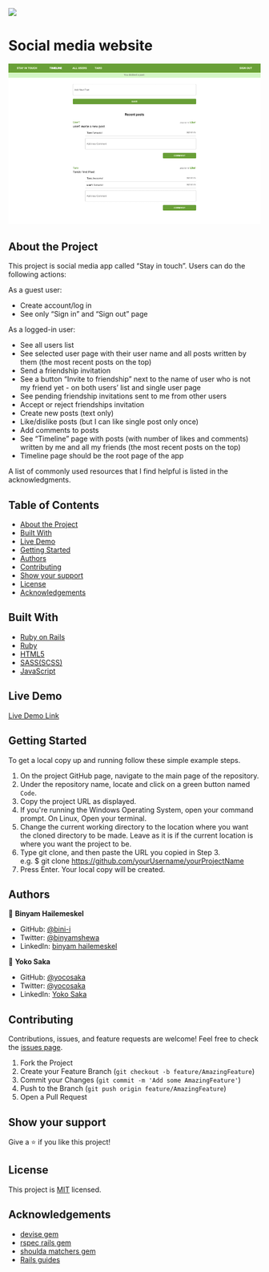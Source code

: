 ![](https://img.shields.io/badge/Microverse-blueviolet)

# Social media website
![Screenshot](./screenshot.png)

## About the Project

This project is social media app called “Stay in touch”.
Users can do the following actions:

As a guest user:
- Create account/log in
- See only “Sign in” and “Sign out” page

As a logged-in user:
- See all users list
- See selected user page with their user name and all posts written by them (the most recent posts on the top)
- Send a friendship invitation
- See a button “Invite to friendship” next to the name of user who is not my friend yet - on both users’ list and single user page
- See pending friendship invitations sent to me from other users
- Accept or reject friendships invitation
- Create new posts (text only)
- Like/dislike posts (but I can like single post only once)
- Add comments to posts
- See “Timeline” page with posts (with number of likes and comments) written by me and all my friends (the most recent posts on the top)
- Timeline page should be the root page of the app

A list of commonly used resources that I find helpful is listed in the acknowledgments.


## Table of Contents

* [About the Project](#about-the-project)
* [Built With](#built-with)
* [Live Demo](#live-demo)
* [Getting Started](#getting-started)
* [Authors](#authors)
* [Contributing](#contributing)
* [Show your support](#show-your-support)
* [License](#license)
* [Acknowledgements](#acknowledgements)

## Built With

* [Ruby on Rails](https://rubyonrails.org/)
* [Ruby](https://www.ruby-lang.org/en/)
* [HTML5](https://en.wikipedia.org/wiki/HTML5)
* [SASS(SCSS)](https://sass-lang.com/)
* [JavaScript](https://en.wikipedia.org/wiki/JavaScript)


## Live Demo

[Live Demo Link](https://mv-ror-social-media.herokuapp.com/)


## Getting Started

To get a local copy up and running follow these simple example steps.

1. On the project GitHub page, navigate to the main page of the repository.
2. Under the repository name, locate and click on a green button named `Code`. 
3. Copy the project URL as displayed.
4. If you're running the Windows Operating System, open your command prompt. On Linux, Open your terminal. 
5. Change the current working directory to the location where you want the cloned directory to be made. Leave as it is if the current location is where you want the project to be. 
6. Type git clone, and then paste the URL you copied in Step 3. <br>
e.g. $ git clone https://github.com/yourUsername/yourProjectName 
7. Press Enter. Your local copy will be created. 


## Authors

👤 **Binyam Hailemeskel**

- GitHub: [@bini-i](https://github.com/bini-i)
- Twitter: [@binyamshewa](https://twitter.com/binyamshewa)
- LinkedIn: [binyam hailemeskel](https://www.linkedin.com/in/bini-i/)


👤 **Yoko Saka**

- GitHub: [@yocosaka](https://github.com/yocosaka)
- Twitter: [@yocosaka](https://twitter.com/yocosaka)
- LinkedIn: [Yoko Saka](https://www.linkedin.com/in/yokosaka)


## Contributing

Contributions, issues, and feature requests are welcome!
Feel free to check the [issues page](../../issues).

1. Fork the Project
2. Create your Feature Branch (`git checkout -b feature/AmazingFeature`)
3. Commit your Changes (`git commit -m 'Add some AmazingFeature'`)
4. Push to the Branch (`git push origin feature/AmazingFeature`)
5. Open a Pull Request


## Show your support

Give a ⭐️ if you like this project!


## License

This project is [MIT](./LICENSE) licensed.


## Acknowledgements
* [devise gem](https://github.com/heartcombo/devise)
* [rspec rails gem](https://github.com/rspec/rspec-rails)
* [shoulda matchers gem](https://github.com/thoughtbot/shoulda-matchers)
* [Rails guides](https://guides.rubyonrails.org/)
